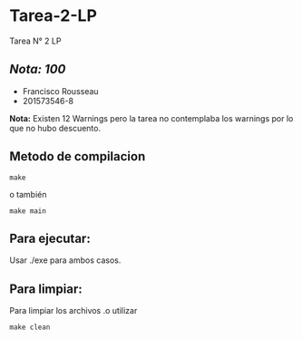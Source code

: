 # Tarea-2-LP
Tarea N° 2 LP 
  
## *Nota: 100*  
  
* Francisco Rousseau  
* 201573546-8


**Nota:** Existen 12 Warnings pero la tarea no contemplaba los warnings por lo que no hubo descuento.

## Metodo de compilacion  

```
make  
```
o también 
```
make main
```

## Para ejecutar:  
Usar ./exe para ambos casos.

## Para limpiar:
Para limpiar los archivos .o utilizar
```
make clean
```
